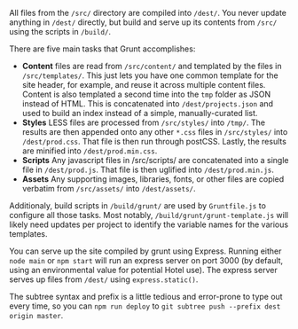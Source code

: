 All files from the `/src/` directory are compiled into `/dest/`. You never update anything in `/dest/` directly, but build and serve up its contents from `/src/` using the scripts in `/build/`.

There are five main tasks that Grunt accomplishes:
- __Content__ files are read from `/src/content/` and templated by the files in `/src/templates/`. This just lets you have one common template for the site header, for example, and reuse it across multiple content files. Content is also templated a second time into the `tmp` folder as JSON instead of HTML. This is concatenated into `/dest/projects.json` and used to build an index instead of a simple, manually-curated list.
- __Styles__ LESS files are processed from `/src/styles/` into `/tmp/`. The results are then appended onto any other `*.css` files in `/src/styles/` into `/dest/prod.css`. That file is then run through postCSS. Lastly, the results are minified into `/dest/prod.min.css`.
- __Scripts__ Any javascript files in /src/scripts/ are concatenated into a single file in `/dest/prod.js`. That file is then uglified into `/dest/prod.min.js`.
- __Assets__ Any supporting images, libraries, fonts, or other files are copied verbatim from `/src/assets/` into `/dest/assets/`.

Additionaly, build scripts in `/build/grunt/` are used by `Gruntfile.js` to configure all those tasks. Most notably, `/build/grunt/grunt-template.js` will likely need updates per project to identify the variable names for the various templates.

You can serve up the site compiled by grunt using Express. Running either `node main` or `npm start` will run an express server on port 3000 (by default, using an environmental value for potential Hotel use). The express server serves up files from `/dest/` using `express.static()`.

The subtree syntax and prefix is a little tedious and error-prone to type out every time, so you can `npm run deploy` to `git subtree push --prefix dest origin master`.